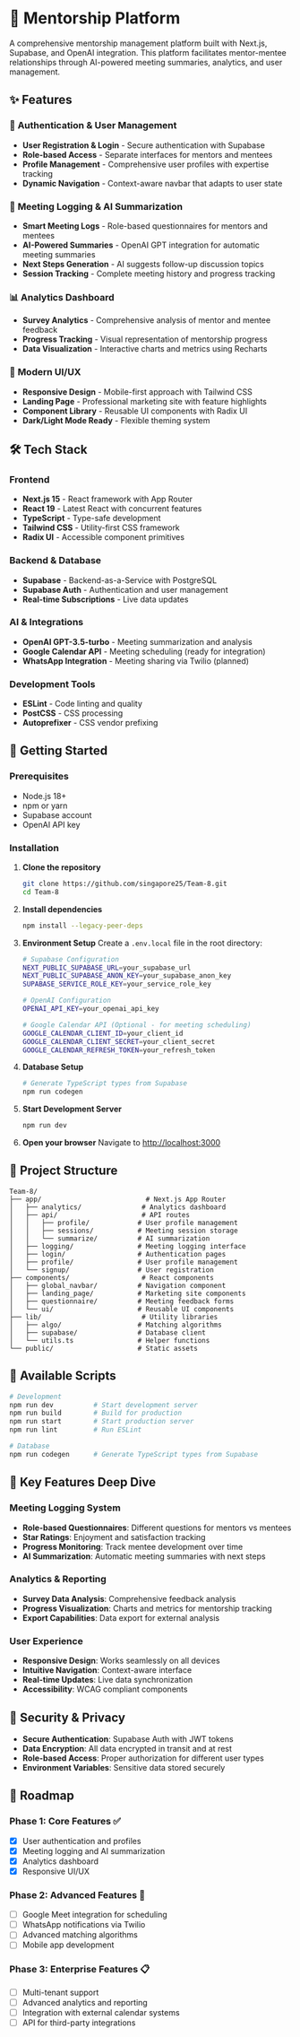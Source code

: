 # 🎯 Mentorship Platform

A comprehensive mentorship management platform built with Next.js, Supabase, and OpenAI integration. This platform facilitates mentor-mentee relationships through AI-powered meeting summaries, analytics, and user management.

## ✨ Features

### 🔐 **Authentication & User Management**
- **User Registration & Login** - Secure authentication with Supabase
- **Role-based Access** - Separate interfaces for mentors and mentees
- **Profile Management** - Comprehensive user profiles with expertise tracking
- **Dynamic Navigation** - Context-aware navbar that adapts to user state

### 📝 **Meeting Logging & AI Summarization**
- **Smart Meeting Logs** - Role-based questionnaires for mentors and mentees
- **AI-Powered Summaries** - OpenAI GPT integration for automatic meeting summaries
- **Next Steps Generation** - AI suggests follow-up discussion topics
- **Session Tracking** - Complete meeting history and progress tracking

### 📊 **Analytics Dashboard**
- **Survey Analytics** - Comprehensive analysis of mentor and mentee feedback
- **Progress Tracking** - Visual representation of mentorship progress
- **Data Visualization** - Interactive charts and metrics using Recharts

### 🎨 **Modern UI/UX**
- **Responsive Design** - Mobile-first approach with Tailwind CSS
- **Landing Page** - Professional marketing site with feature highlights
- **Component Library** - Reusable UI components with Radix UI
- **Dark/Light Mode Ready** - Flexible theming system

## 🛠️ **Tech Stack**

### **Frontend**
- **Next.js 15** - React framework with App Router
- **React 19** - Latest React with concurrent features
- **TypeScript** - Type-safe development
- **Tailwind CSS** - Utility-first CSS framework
- **Radix UI** - Accessible component primitives

### **Backend & Database**
- **Supabase** - Backend-as-a-Service with PostgreSQL
- **Supabase Auth** - Authentication and user management
- **Real-time Subscriptions** - Live data updates

### **AI & Integrations**
- **OpenAI GPT-3.5-turbo** - Meeting summarization and analysis
- **Google Calendar API** - Meeting scheduling (ready for integration)
- **WhatsApp Integration** - Meeting sharing via Twilio (planned)

### **Development Tools**
- **ESLint** - Code linting and quality
- **PostCSS** - CSS processing
- **Autoprefixer** - CSS vendor prefixing

## 🚀 **Getting Started**

### **Prerequisites**
- Node.js 18+ 
- npm or yarn
- Supabase account
- OpenAI API key

### **Installation**

1. **Clone the repository**
   ```bash
   git clone https://github.com/singapore25/Team-8.git
   cd Team-8
   ```

2. **Install dependencies**
   ```bash
   npm install --legacy-peer-deps
   ```

3. **Environment Setup**
   Create a `.env.local` file in the root directory:
   ```bash
   # Supabase Configuration
   NEXT_PUBLIC_SUPABASE_URL=your_supabase_url
   NEXT_PUBLIC_SUPABASE_ANON_KEY=your_supabase_anon_key
   SUPABASE_SERVICE_ROLE_KEY=your_service_role_key

   # OpenAI Configuration
   OPENAI_API_KEY=your_openai_api_key

   # Google Calendar API (Optional - for meeting scheduling)
   GOOGLE_CALENDAR_CLIENT_ID=your_client_id
   GOOGLE_CALENDAR_CLIENT_SECRET=your_client_secret
   GOOGLE_CALENDAR_REFRESH_TOKEN=your_refresh_token
   ```

4. **Database Setup**
   ```bash
   # Generate TypeScript types from Supabase
   npm run codegen
   ```

5. **Start Development Server**
   ```bash
   npm run dev
   ```

6. **Open your browser**
   Navigate to [http://localhost:3000](http://localhost:3000)

## 📁 **Project Structure**

```
Team-8/
├── app/                          # Next.js App Router
│   ├── analytics/               # Analytics dashboard
│   ├── api/                     # API routes
│   │   ├── profile/            # User profile management
│   │   ├── sessions/           # Meeting session storage
│   │   └── summarize/          # AI summarization
│   ├── logging/                # Meeting logging interface
│   ├── login/                  # Authentication pages
│   ├── profile/                # User profile management
│   └── signup/                 # User registration
├── components/                  # React components
│   ├── global_navbar/          # Navigation component
│   ├── landing_page/           # Marketing site components
│   ├── questionnaire/          # Meeting feedback forms
│   └── ui/                     # Reusable UI components
├── lib/                         # Utility libraries
│   ├── algo/                   # Matching algorithms
│   ├── supabase/               # Database client
│   └── utils.ts                # Helper functions
└── public/                     # Static assets
```

## 🔧 **Available Scripts**

```bash
# Development
npm run dev          # Start development server
npm run build        # Build for production
npm run start        # Start production server
npm run lint         # Run ESLint

# Database
npm run codegen      # Generate TypeScript types from Supabase
```

## 🎯 **Key Features Deep Dive**

### **Meeting Logging System**
- **Role-based Questionnaires**: Different questions for mentors vs mentees
- **Star Ratings**: Enjoyment and satisfaction tracking
- **Progress Monitoring**: Track mentee development over time
- **AI Summarization**: Automatic meeting summaries with next steps

### **Analytics & Reporting**
- **Survey Data Analysis**: Comprehensive feedback analysis
- **Progress Visualization**: Charts and metrics for mentorship tracking
- **Export Capabilities**: Data export for external analysis

### **User Experience**
- **Responsive Design**: Works seamlessly on all devices
- **Intuitive Navigation**: Context-aware interface
- **Real-time Updates**: Live data synchronization
- **Accessibility**: WCAG compliant components

## 🔐 **Security & Privacy**

- **Secure Authentication**: Supabase Auth with JWT tokens
- **Data Encryption**: All data encrypted in transit and at rest
- **Role-based Access**: Proper authorization for different user types
- **Environment Variables**: Sensitive data stored securely

## 🚧 **Roadmap**

### **Phase 1: Core Features** ✅
- [x] User authentication and profiles
- [x] Meeting logging and AI summarization
- [x] Analytics dashboard
- [x] Responsive UI/UX

### **Phase 2: Advanced Features** 🚧
- [ ] Google Meet integration for scheduling
- [ ] WhatsApp notifications via Twilio
- [ ] Advanced matching algorithms
- [ ] Mobile app development

### **Phase 3: Enterprise Features** 📋
- [ ] Multi-tenant support
- [ ] Advanced analytics and reporting
- [ ] Integration with external calendar systems
- [ ] API for third-party integrations
